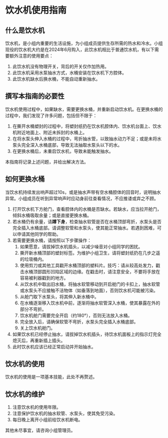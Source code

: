 # 饮水机使用指南

## 什么是饮水机

饮水机，是小组内重要的生活设施，为小组成员提供生存所需的热水和冷水。小组现役的饮水机大约是在2024年6月购入，此饮水机相比于普通饮水机，有以下需要额外注意的使用要点：
1. 此饮水机没有物理开关，背后的开关仅作加热用。
2. 此饮水机采用水泵抽水方式，水桶安装在饮水机下方腔体。
3. 此饮水机缺水后换水桶，不能自动重新抽水。

## 撰写本指南的必要性

饮水机使用过程中，如果缺水，需要更换水桶，并重新启动饮水机。在更换水桶的过程中，我们发现了许多问题，包括但不限于：
1. 在撕开水桶塑封的过程中，将塑封纸扔在饮水机腔体内、饮水机台面上、饮水机附近地面上、附近未拆封的水桶上。
2. 在将水泵头伸入水桶的过程中，弯折抽水管，以致抽水动力不足；或是未将水泵头完全深入水桶底部，导致无法抽取水泵头以下的水。
3. 在更换水桶后，未重启饮水机，导致未能触发抽水。

本指南将记录上述问题，并给出解决方法。

## 如何更换水桶

当饮水机持续发出响声超过10s，或是抽水声带有空水桶腔体的回音时，说明抽水异常。小组成员在听到异常响声时应动身前往查看情况，不应推诿或弃之不顾。

1. 打开饮水机下方舱门，查看腔体内的水桶是否缺水。若缺水，应当拉开舱门，倾斜水桶吸取余量；或是直接更换水桶。
2. 若水桶仍有余量，请**蹲下身**，检查抽水软管是否在水桶顶部弯折，水泵头是否完全插入水桶底部。请调整软管和水泵头，使其能正常抽水。若遇到困难，可以申请其他同学的帮助。
3. 若需要更换水桶，请按照以下步骤操作：
   1. 如果愿意，请拔掉饮水机插头，以减少噪音对小组同学的困扰。
   2. 撕开新水桶顶部的塑封标签。为维护小组卫生，请将塑封纸扔在几步之遥的垃圾桶内。
   3. 使用剪刀或其他工具戳开水桶顶部的塑料片。技巧：请从较高处发力，戳击水桶顶部圆形凹陷区域的边缘。在戳击时，请注意安全，不要将手放在容易被利器戳到的地方。
   4. 从饮水机中取出旧水桶，将抽水软管移动到开启舱门的卡扣上，抽水软管或水泵头不应接触不洁物体（如垂落到地面），否则饮水机可能被污染。
   5. 从舱门取下水泵头，将其伸入新水桶中。
   6. 在水桶逐渐移入饮水机中前，逐渐将抽水软管深入水桶，使其暴露在外的部分不弯折。
   7. 饮水机舱门需要完全开启（约180°），否则无法放入水桶。
   8. 完全放入后，请确保软管不弯折，水泵头完全插入水桶底部。
   9. 关上饮水机舱门。
4. 如果饮水机已经停止抽水，请拔掉饮水机插头，待饮水机面板上的指示灯完全熄灭后，再重新插上插头。
5. 此时饮水机应该已经正常启动并开始抽水。

## 饮水机的使用

饮水机的使用是一项基本技能，此处不再赘述。

## 饮水机的维护

1. 注意饮水机的使用年限。
2. 注意保护饮水机的抽水软管、水泵头，使其免受污染。
3. 每日晚上离开小组前给饮水机断电。

其他未尽事宜，请咨询小组管理员。
